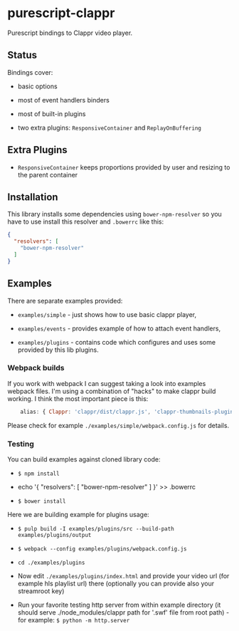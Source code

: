 # purescript-clappr

Purescript bindings to Clappr video player.

## Status

Bindings cover:

  * basic options

  * most of event handlers binders

  * most of built-in plugins

  * two extra plugins: `ResponsiveContainer` and `ReplayOnBuffering`

## Extra Plugins

  * `ResponsiveContainer` keeps proportions provided by user and resizing to the parent container

## Installation

This library installs some dependencies using `bower-npm-resolver` so you have to use install this resolver and `.bowerrc` like this:

```json
{
  "resolvers": [
    "bower-npm-resolver"
  ]
}
```

## Examples

There are separate examples provided:

  * `examples/simple` - just shows how to use basic clappr player,

  * `examples/events` - provides example of how to attach event handlers,

  * `examples/plugins` - contains code which configures and uses some provided by this lib plugins.


### Webpack builds


If you work with webpack I can suggest taking a look into examples webpack files. I'm using a combination of "hacks" to make clappr build working. I think the most important piece is this:

```javascript
    alias: { Clappr: 'clappr/dist/clappr.js', 'clappr-thumbnails-plugin': 'clappr-thumbnails-plugin/dist/clappr-thumbnails-plugin.js' },
```

Please check for example `./examples/simple/webpack.config.js` for details.


### Testing

You can build examples against cloned library code:

  * `$ npm install`

  * echo '{ "resolvers": [ "bower-npm-resolver" ] }' >> .bowerrc

  * `$ bower install`

Here we are building example for plugins usage:

  * `$ pulp build -I examples/plugins/src --build-path examples/plugins/output`

  * `$ webpack --config examples/plugins/webpack.config.js`

  * `cd ./examples/plugins`

  * Now edit `./examples/plugins/index.html` and provide your video url (for example hls playlist url) there (optionally you can provide also your streamroot key)

  * Run your favorite testing http server from within example directory (it should serve ./node_modules/clappr path for '.swf' file from root path) - for example: `$ python -m http.server`

